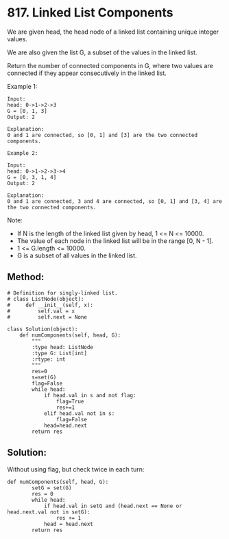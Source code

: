 # 817. Linked List Components

We are given head, the head node of a linked list containing unique integer values.

We are also given the list G, a subset of the values in the linked list.

Return the number of connected components in G, where two values are connected if they appear consecutively in the linked list.

Example 1:

    Input: 
    head: 0->1->2->3
    G = [0, 1, 3]
    Output: 2

    Explanation: 
    0 and 1 are connected, so [0, 1] and [3] are the two connected components.

    Example 2:
    
    Input: 
    head: 0->1->2->3->4
    G = [0, 3, 1, 4]
    Output: 2

    Explanation: 
    0 and 1 are connected, 3 and 4 are connected, so [0, 1] and [3, 4] are the two connected components.

Note:

- If N is the length of the linked list given by head, 1 <= N <= 10000.
- The value of each node in the linked list will be in the range [0, N - 1].
- 1 <= G.length <= 10000.
- G is a subset of all values in the linked list.

## Method:

    # Definition for singly-linked list.
    # class ListNode(object):
    #     def __init__(self, x):
    #         self.val = x
    #         self.next = None
    
    class Solution(object):
        def numComponents(self, head, G):
            """
            :type head: ListNode
            :type G: List[int]
            :rtype: int
            """
            res=0
            s=set(G)
            flag=False
            while head:
                if head.val in s and not flag:
                    flag=True
                    res+=1
                elif head.val not in s:
                    flag=False
                head=head.next
            return res
            
## Solution:

Without using flag, but check twice in each turn:

    def numComponents(self, head, G):
            setG = set(G)
            res = 0
            while head:
                if head.val in setG and (head.next == None or head.next.val not in setG):
                    res += 1
                head = head.next
            return res